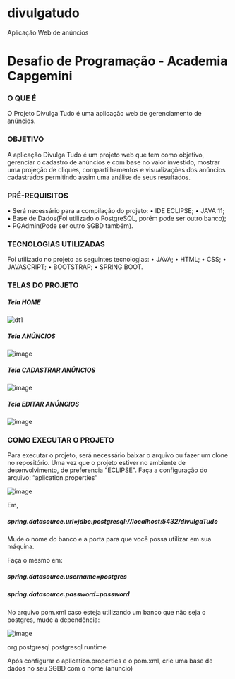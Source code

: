 # divulgatudo
Aplicação Web de anúncios


<h1>Desafio de Programação - Academia Capgemini</h1>

<h3>O QUE É</h3>

O Projeto Divulga Tudo é uma aplicação web de gerenciamento de anúncios. 


<h3>OBJETIVO</h3>

A aplicação Divulga Tudo é um projeto web que tem como objetivo, gerenciar o cadastro de anúncios e com base no valor investido, mostrar uma projeção de cliques, compartilhamentos e visualizações dos anúncios cadastrados permitindo assim uma análise de seus resultados.


<h3>PRÉ-REQUISITOS</h3>

•	Será necessário para a compilação do projeto:
•	IDE ECLIPSE;
•	JAVA 11;
•	Base de Dados(Foi utilizado o PostgreSQL, porém pode ser outro banco);
•	PGAdmin(Pode ser outro SGBD também).

<h3>TECNOLOGIAS UTILIZADAS</h3>

Foi utilizado no projeto as seguintes tecnologias:
•	JAVA;
•	HTML;
•	CSS;
•	JAVASCRIPT;
•	BOOTSTRAP;
•	SPRING BOOT.

<h3>TELAS DO PROJETO</h3>
<h5>Tela HOME</h5>

![dt1](https://user-images.githubusercontent.com/30990442/118333616-65e44780-b4e2-11eb-8dc0-168ee8054ef0.jpg)

<h5>Tela ANÚNCIOS</h5>

![image](https://user-images.githubusercontent.com/30990442/118336866-e9a13280-b4e8-11eb-9b0e-73b7f3600489.png)

<h5>Tela CADASTRAR ANÚNCIOS</h5>

![image](https://user-images.githubusercontent.com/30990442/118337072-574d5e80-b4e9-11eb-95ba-51bdc303aa39.png)

<h5>Tela EDITAR ANÚNCIOS</h5>

![image](https://user-images.githubusercontent.com/30990442/118337256-ccb92f00-b4e9-11eb-8255-2455ad840e61.png)


<h3>COMO EXECUTAR O PROJETO</h3>

Para executar o projeto, será necessário baixar o arquivo ou fazer um clone no repositório.
Uma vez que o projeto estiver no ambiente de desenvolvimento, de preferencia "ECLIPSE". Faça a configuração do arquivo:  ”aplication.properties”

![image](https://user-images.githubusercontent.com/30990442/118336271-b8743280-b4e7-11eb-94bd-2b0dfaa887f9.png)

Em, <h5>spring.datasource.url=jdbc:postgresql://localhost:5432/divulgaTudo </h5>
Mude o nome do banco e a porta para que você possa utilizar em sua máquina.

Faça o mesmo em:

<h5>spring.datasource.username=postgres</h5>
<h5>spring.datasource.password=password</h5>

No arquivo pom.xml caso esteja utilizando um banco que não seja o postgres, mude a dependência:

![image](https://user-images.githubusercontent.com/30990442/118337778-dd1dd980-b4ea-11eb-9313-ff8582857bf1.png)

<dependency>
<groupId>org.postgresql</groupId>
<artifactId>postgresql</artifactId>
<scope>runtime</scope>
</dependency>

Após configurar o aplication.properties e o pom.xml, crie uma base de dados no seu SGBD com o nome (anuncio)




